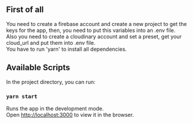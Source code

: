 ## First of all

You need to create a firebase account and create a new project to get the keys for the app, then, you need to put this variables into an .env file.\
Also you need to create a cloudinary account and set a preset, get your cloud_url and put them into .env file.\
You have to run 'yarn' to install all dependencies.

## Available Scripts

In the project directory, you can run:

### `yarn start`

Runs the app in the development mode.\
Open [http://localhost:3000](http://localhost:3000) to view it in the browser.
